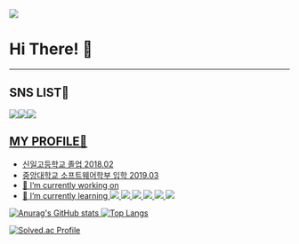 <img src="https://capsule-render.vercel.app/api?type=waving&color=random&height=200&section=header&text=Lee%20JI%20Hak&fontSize=60" />

# Hi There! 👋
---
## SNS LIST🍕
<a href="https://blog.naver.com/jooin2000" target="_blank"><img src="https://img.shields.io/badge/Blog-03C75A?style=flat-square&logo=Naver&logoColor=white"/></a><a href="https://instagram.com/easyhak2?utm_medium=copy_link" target="_blank"><img src="https://img.shields.io/badge/Instagram-E4405F?style=flat-square&logo=Instagram&logoColor=white"/><img src="https://img.shields.io/badge/Facebook-1877F2?style=flat-square&logo=Facebook&logoColor=white"/>
<!--
**easyhak/easyhak** is a ✨ _special_ ✨ repository because its `README.md` (this file) appears on your GitHub profile.
-->
## MY PROFILE🍔
- 신일고등학교 졸업 2018.02
- 중앙대학교 소프트웨어학부 입학 2019.03
- 🔭 I’m currently working on 
- 🌱 I’m currently learning 
  <img src="https://img.shields.io/badge/Spring-6DB33F?style=flat-square&logo=Spring&logoColor=white">
  <img src="https://img.shields.io/badge/Spring Boot-6DB33F?style=flat-square&logo=Spring Boot&logoColor=white">
  <img src="https://img.shields.io/badge/MySQL-4479A1?style=flat-square&logo=MySQL&logoColor=white">
  <img src="https://img.shields.io/badge/Oracle-F80000?style=flat-square&logo=Oracle&logoColor=white">
  <img src="https://img.shields.io/badge/MariaDB-003545?style=flat-square&logo=MariaDB&logoColor=white">
  <img src="https://img.shields.io/badge/Django-092E20?style=flat-square&logo=Django&logoColor=white">
  <div data-iframe-width="150" data-iframe-height="270" data-share-badge-id="48c9f34a-0f4a-4cc9-948b-b6f8706b8b44" data-share-badge-host="https://www.credly.com"></div>
  
![Anurag's GitHub stats](https://github-readme-stats.vercel.app/api?username=easyhak&show_icons=true&theme=tokyonight&line_height=20)
[![Top Langs](https://github-readme-stats.vercel.app/api/top-langs/?username=easyhak&layout=compact&theme=tokyonight&langs_count=6)](https://github.com/anuraghazra/github-readme-stats)
  
[![Solved.ac Profile](http://mazassumnida.wtf/api/v2/generate_badge?boj=jooin2000)](https://solved.ac/jooin2000/)

  </div>

